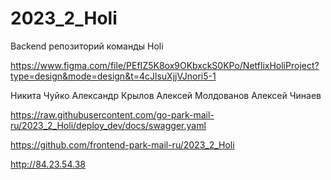 # 2023_2_Holi
Backend репозиторий команды Holi

https://www.figma.com/file/PEfIZ5K8ox9OKbxckS0KPo/NetflixHoliProject?type=design&mode=design&t=4cJlsuXjjVJnori5-1

Никита Чуйко
Александр Крылов
Алексей Молдованов
Алексей Чинаев

https://raw.githubusercontent.com/go-park-mail-ru/2023_2_Holi/deploy_dev/docs/swagger.yaml

https://github.com/frontend-park-mail-ru/2023_2_Holi

http://84.23.54.38

